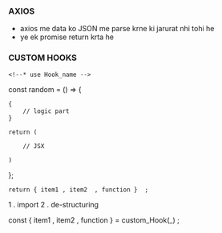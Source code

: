### AXIOS

<!-- //*------------------------------------------------ -->
<!-- //*------------------------------------------------ -->
<!-- //*------------------------------------------------ -->
<!-- //*------------------------------------------------ -->


<!--* Axios   -->
<!-- http request krne ke kaam aata he axios ka use krke 
api calling kr sakte he  -->

* axios me data ko JSON me parse krne ki jarurat nhi tohi he 
* ye ek promise return krta he 


<!--^ Introduction to Axios -----> 
<!-- !Axios, which is a popular library is mainly used to send asynchronous HTTP requests to REST endpoints. This library is very useful to perform CRUD operations. -->

<!--~ 1 . This popular library is used to communicate with the backend. Axios supports the Promise API, native to JS ES6. -->

 <!--~  2 . Using Axios we make API requests in our application. Once the request is made we get the data in Return, and then we use this data in our project.  -->


<!-- //*------------------------------------------------ -->
<!-- //*------------------------------------------------ -->
<!-- //*------------------------------------------------ -->
<!-- //*------------------------------------------------ -->


 ### CUSTOM HOOKS 

 <!--! React Custom Hooks are reusable functions that start with "use". They let you extract logic (like fetching data or managing state) from a component and share it across others. This keeps components clean and organized, promoting better code maintainability. -->


    <!--* use Hook_name -->

 const random = () => {

    {
        // logic part 
    }

    return ( 

        // JSX 

    )

 }; 


 <!--^ logic part k liye alg se custom hooks bana lenge  -->

 <!--! custom hook se Return krne ke liye .....  -->

    return { item1 , item2  , function }  ; 

<!--! custom hook se Access krne ke liye  -->

1 . import 
2 . de-structuring 

const { item1 , item2 , function } = custom_Hook(_) ; 


<!-- //*------------------------------------------------ -->
<!-- //*------------------------------------------------ -->
<!-- //*------------------------------------------------ -->
<!-- //*------------------------------------------------ -->

